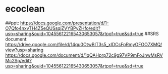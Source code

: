 # ecoclean

##ppt: https://docs.google.com/presentation/d/1-O7Qfo4nxvTH4Z5eQUSsqjZVYBPyZHfo/edit?usp=sharing&ouid=104556122165430653057&rtpof=true&sd=true
##SRS document: https://drive.google.com/file/d/14qu0OtwBIT3s5_xIDCsFpRmyOFOO7XMQ/view?usp=sharing
              https://docs.google.com/document/d/1qQAHprp72c9g97VP9mFoJnwMsRVMc2Sp/edit?usp=sharing&ouid=104556122165430653057&rtpof=true&sd=true
